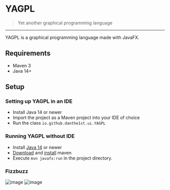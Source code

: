 # YAGPL
> Yet another graphical programming language

---

YAGPL is a graphical programming language made with JavaFX.

## Requirements
* Maven 3
* Java 14+

## Setup

### Setting up YAGPL in an IDE

* Install Java 14 or newer
* Import the project as a Maven project into your IDE of choice
* Run the class `io.github.danthe1st.ui.YAGPL`

### Running YAGPL without IDE

* Install [Java 14](https://adoptopenjdk.net/?variant=openjdk14&jvmVariant=hotspot) or newer
* [Download](https://maven.apache.org/download.cgi) and [install](https://maven.apache.org/install.html) maven
* Execute `mvn javafx:run` in the project directory.

### Fizzbuzz

![image](https://user-images.githubusercontent.com/34687786/112269341-89c0a500-8c78-11eb-8d2d-d0bb1541c9b2.png)
![image](https://user-images.githubusercontent.com/34687786/112269385-99d88480-8c78-11eb-8c72-63a749fca3d1.png)